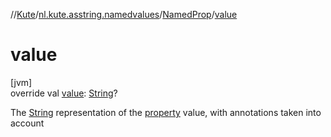 //[Kute](../../../index.md)/[nl.kute.asstring.namedvalues](../index.md)/[NamedProp](index.md)/[value](value.md)

# value

[jvm]\
override val [value](value.md): [String](https://kotlinlang.org/api/latest/jvm/stdlib/kotlin/-string/index.html)?

The [String](https://kotlinlang.org/api/latest/jvm/stdlib/kotlin/-string/index.html) representation of the [property](property.md) value, with annotations taken into account
